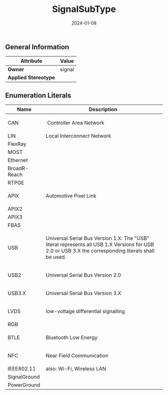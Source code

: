 ﻿---
title: SignalSubType
toc: false
type: specs
date: "2024-01-08"
draft: false
specification: VEC
version: 2.1.0
documentType: "Recommendation"
elementType: Class
classes:
  - SignalSubType
menu_name: vec-2.1.0
---


## General Information

| Attribute               | Value |
|-------------------------|-------|
| **Owner**               | signal |
| **Applied Stereotype**  |   |

## Enumeration Literals
| Name          | **Description** |
|---------------|-----------------|
| CAN | <p> &#160;Controller Area Network      </p> |
| LIN | Local Interconnect Network |
| FlexRay |  |
| MOST |  |
| Ethernet |  |
| BroadR-Reach |  |
| RTPGE |  |
| APIX | <p> Automotive Pixel Link      </p> |
| APIX2 |  |
| APIX3 |  |
| FBAS |  |
| USB | <p> Universal Serial&#160;Bus Version 1.X: The &quot;USB&quot; literal represents all USB 1.X Versions for USB 2.0 or USB 3.X the corresponding literals shall be used.      </p> |
| USB2 | <p> Universal Serial&#160;Bus Version 2.0      </p> |
| USB3.X | <p> Universal Serial&#160;Bus Version 3.X      </p> |
| LVDS | <p> low-voltage differential signalling      </p> |
| RGB |  |
| BTLE | <p> Bluetooth Low Energy      </p> |
| NFC | <p> Near Field Communication      </p> |
| IEEE802.11 | also: Wi-Fi, Wireless LAN |
| SignalGround |  |
| PowerGround |  |
